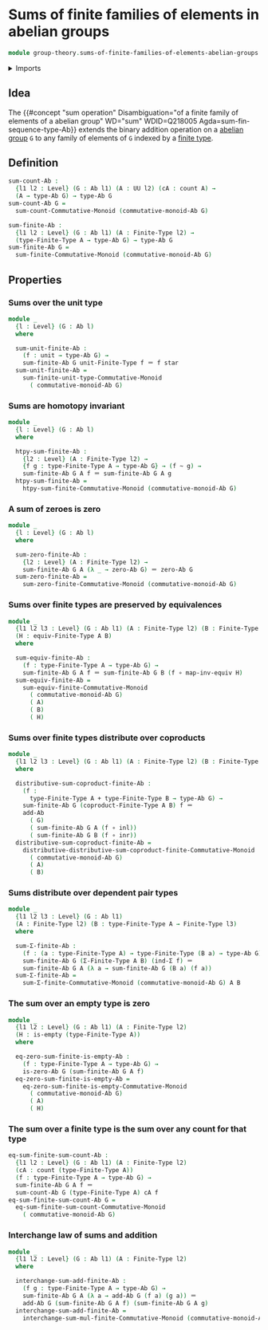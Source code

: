 # Sums of finite families of elements in abelian groups

```agda
module group-theory.sums-of-finite-families-of-elements-abelian-groups where
```

<details><summary>Imports</summary>

```agda
open import foundation.action-on-identifications-functions
open import foundation.coproduct-types
open import foundation.empty-types
open import foundation.equivalences
open import foundation.function-types
open import foundation.homotopies
open import foundation.identity-types
open import foundation.propositional-truncations
open import foundation.sets
open import foundation.type-arithmetic-cartesian-product-types
open import foundation.unit-type
open import foundation.universe-levels

open import group-theory.abelian-groups
open import group-theory.sums-of-finite-families-of-elements-commutative-monoids
open import group-theory.sums-of-finite-sequences-of-elements-abelian-groups

open import univalent-combinatorics.coproduct-types
open import univalent-combinatorics.counting
open import univalent-combinatorics.dependent-pair-types
open import univalent-combinatorics.finite-types
open import univalent-combinatorics.standard-finite-types
```

</details>

## Idea

The
{{#concept "sum operation" Disambiguation="of a finite family of elements of a abelian group" WD="sum" WDID=Q218005 Agda=sum-fin-sequence-type-Ab}}
extends the binary addition operation on a
[abelian group](ring-theory.semirings.md) `G` to any family of elements of `G`
indexed by a [finite type](univalent-combinatorics.finite-types.md).

## Definition

```agda
sum-count-Ab :
  {l1 l2 : Level} (G : Ab l1) (A : UU l2) (cA : count A) →
  (A → type-Ab G) → type-Ab G
sum-count-Ab G =
  sum-count-Commutative-Monoid (commutative-monoid-Ab G)

sum-finite-Ab :
  {l1 l2 : Level} (G : Ab l1) (A : Finite-Type l2) →
  (type-Finite-Type A → type-Ab G) → type-Ab G
sum-finite-Ab G =
  sum-finite-Commutative-Monoid (commutative-monoid-Ab G)
```

## Properties

### Sums over the unit type

```agda
module _
  {l : Level} (G : Ab l)
  where

  sum-unit-finite-Ab :
    (f : unit → type-Ab G) →
    sum-finite-Ab G unit-Finite-Type f ＝ f star
  sum-unit-finite-Ab =
    sum-finite-unit-type-Commutative-Monoid
      ( commutative-monoid-Ab G)
```

### Sums are homotopy invariant

```agda
module _
  {l : Level} (G : Ab l)
  where

  htpy-sum-finite-Ab :
    {l2 : Level} (A : Finite-Type l2) →
    {f g : type-Finite-Type A → type-Ab G} → (f ~ g) →
    sum-finite-Ab G A f ＝ sum-finite-Ab G A g
  htpy-sum-finite-Ab =
    htpy-sum-finite-Commutative-Monoid (commutative-monoid-Ab G)
```

### A sum of zeroes is zero

```agda
module _
  {l : Level} (G : Ab l)
  where

  sum-zero-finite-Ab :
    {l2 : Level} (A : Finite-Type l2) →
    sum-finite-Ab G A (λ _ → zero-Ab G) ＝ zero-Ab G
  sum-zero-finite-Ab =
    sum-zero-finite-Commutative-Monoid (commutative-monoid-Ab G)
```

### Sums over finite types are preserved by equivalences

```agda
module _
  {l1 l2 l3 : Level} (G : Ab l1) (A : Finite-Type l2) (B : Finite-Type l3)
  (H : equiv-Finite-Type A B)
  where

  sum-equiv-finite-Ab :
    (f : type-Finite-Type A → type-Ab G) →
    sum-finite-Ab G A f ＝ sum-finite-Ab G B (f ∘ map-inv-equiv H)
  sum-equiv-finite-Ab =
    sum-equiv-finite-Commutative-Monoid
      ( commutative-monoid-Ab G)
      ( A)
      ( B)
      ( H)
```

### Sums over finite types distribute over coproducts

```agda
module _
  {l1 l2 l3 : Level} (G : Ab l1) (A : Finite-Type l2) (B : Finite-Type l3)
  where

  distributive-sum-coproduct-finite-Ab :
    (f :
      type-Finite-Type A + type-Finite-Type B → type-Ab G) →
    sum-finite-Ab G (coproduct-Finite-Type A B) f ＝
    add-Ab
      ( G)
      ( sum-finite-Ab G A (f ∘ inl))
      ( sum-finite-Ab G B (f ∘ inr))
  distributive-sum-coproduct-finite-Ab =
    distributive-distributive-sum-coproduct-finite-Commutative-Monoid
      ( commutative-monoid-Ab G)
      ( A)
      ( B)
```

### Sums distribute over dependent pair types

```agda
module _
  {l1 l2 l3 : Level} (G : Ab l1)
  (A : Finite-Type l2) (B : type-Finite-Type A → Finite-Type l3)
  where

  sum-Σ-finite-Ab :
    (f : (a : type-Finite-Type A) → type-Finite-Type (B a) → type-Ab G) →
    sum-finite-Ab G (Σ-Finite-Type A B) (ind-Σ f) ＝
    sum-finite-Ab G A (λ a → sum-finite-Ab G (B a) (f a))
  sum-Σ-finite-Ab =
    sum-Σ-finite-Commutative-Monoid (commutative-monoid-Ab G) A B
```

### The sum over an empty type is zero

```agda
module _
  {l1 l2 : Level} (G : Ab l1) (A : Finite-Type l2)
  (H : is-empty (type-Finite-Type A))
  where

  eq-zero-sum-finite-is-empty-Ab :
    (f : type-Finite-Type A → type-Ab G) →
    is-zero-Ab G (sum-finite-Ab G A f)
  eq-zero-sum-finite-is-empty-Ab =
    eq-zero-sum-finite-is-empty-Commutative-Monoid
      ( commutative-monoid-Ab G)
      ( A)
      ( H)
```

### The sum over a finite type is the sum over any count for that type

```agda
eq-sum-finite-sum-count-Ab :
  {l1 l2 : Level} (G : Ab l1) (A : Finite-Type l2)
  (cA : count (type-Finite-Type A))
  (f : type-Finite-Type A → type-Ab G) →
  sum-finite-Ab G A f ＝
  sum-count-Ab G (type-Finite-Type A) cA f
eq-sum-finite-sum-count-Ab G =
  eq-sum-finite-sum-count-Commutative-Monoid
    ( commutative-monoid-Ab G)
```

### Interchange law of sums and addition

```agda
module _
  {l1 l2 : Level} (G : Ab l1) (A : Finite-Type l2)
  where

  interchange-sum-add-finite-Ab :
    (f g : type-Finite-Type A → type-Ab G) →
    sum-finite-Ab G A (λ a → add-Ab G (f a) (g a)) ＝
    add-Ab G (sum-finite-Ab G A f) (sum-finite-Ab G A g)
  interchange-sum-add-finite-Ab =
    interchange-sum-mul-finite-Commutative-Monoid (commutative-monoid-Ab G) A
```
